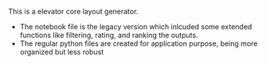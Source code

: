 This is a elevator core layout generator. 
  - The notebook file is the legacy version which inlcuded some extended functions like filtering, rating, and ranking the outputs.
  - The regular python files are created for application purpose, being more organized but less robust
